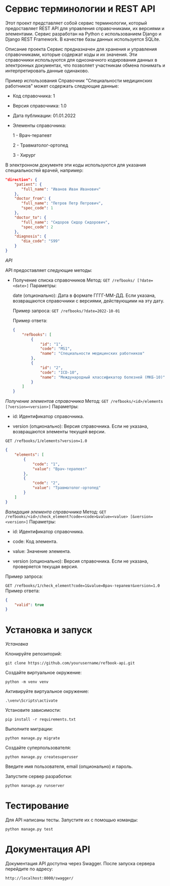 # Сервис терминологии и REST API #
Этот проект представляет собой сервис терминологии, который предоставляет REST API для управления справочниками, их версиями и элементами. Сервис разработан на Python с использованием Django и Django REST Framework. В качестве базы данных используется SQLite.

Описание проекта
Сервис предназначен для хранения и управления справочниками, которые содержат коды и их значения. Эти справочники используются для однозначного кодирования данных в электронных документах, что позволяет участникам обмена понимать и интерпретировать данные одинаково.

Пример использования
Справочник "Специальности медицинских работников" может содержать следующие данные:

 - Код справочника: 1

 - Версия справочника: 1.0

 - Дата публикации: 01.01.2022

 - Элементы справочника:

    1 - Врач-терапевт
    
    2 - Травматолог-ортопед
    
    3 - Хирург

В электронном документе эти коды используются для указания специальностей врачей, например:

```json
"direction": {
    "patient": {
       "full_name": "Иванов Иван Иванович"
    },
    "doctor_from": {
       "full_name": "Петров Петр Петрович",
       "spec_code": 1
    },
    "doctor_to": {
       "full_name": "Сидоров Сидор Сидорович",
       "spec_code": 2
    },
    "diagnosis": {
       "dia_code": "S99"
    }
}
```
*API*

API предоставляет следующие методы:

- Получение списка справочников
    Метод: `GET /refbooks/ [?date=<date>]`
    Параметры:
    
    date (опционально): Дата в формате ГГГГ-ММ-ДД. Если указана, возвращаются справочники с версиями, действующими на эту дату.

    Пример запроса:
    ```GET /refbooks/?date=2022-10-01```

    Пример ответа:

    ```json
    {
        "refbooks": [
            {
                "id": "1",
                "code": "MS1",
                "name": "Специальности медицинских работников"
            },
            {
                "id": "2",
                "code": "ICD-10",
                "name": "Международный классификатор болезней (МКБ-10)"
            }
        ]
    }
    ```
  

*Получение элементов справочника*
Метод: `GET /refbooks/<id>/elements [?version=<version>]`
Параметры:

- id: Идентификатор справочника.

- version (опционально): Версия справочника. Если не указана, возвращаются элементы текущей версии.

```GET /refbooks/1/elements?version=1.0```
```json
{
    "elements": [
        {
            "code": "1",
            "value": "Врач-терапевт"
        },
        {
            "code": "2",
            "value": "Травматолог-ортопед"
        }
    ]
}
```

*Валидация элемента справочника*
Метод: `GET /refbooks/<id>/check_element?code=<code>&value=<value> [&version=<version>]`
Параметры:

- id: Идентификатор справочника.

- code: Код элемента.

- value: Значение элемента.

- version (опционально): Версия справочника. Если не указана, проверяется текущая версия.

Пример запроса:

```GET /refbooks/1/check_element?code=1&value=Врач-терапевт&version=1.0```
Пример ответа:

```json
{
    "valid": true
}
```

# Установка и запуск #


*Установка*

Клонируйте репозиторий:

`git clone https://github.com/yourusername/refbook-api.git`

Создайте виртуальное окружение:

`python -m venv venv`

Активируйте виртуальное окружение:

`.\venv\Scripts\activate`

Установите зависимости:

`pip install -r requirements.txt`

Выполните миграции:

`python manage.py migrate`

Создайте суперпользователя:

`python manage.py createsuperuser`

Введите имя пользователя, email (опционально) и пароль.

Запустите сервер разработки:

`python manage.py runserver`

# Тестирование #

Для API написаны тесты. Запустите их с помощью команды:

`python manage.py test`

# Документация API #
Документация API доступна через Swagger. После запуска сервера перейдите по адресу:

`http://localhost:8000/swagger/`
